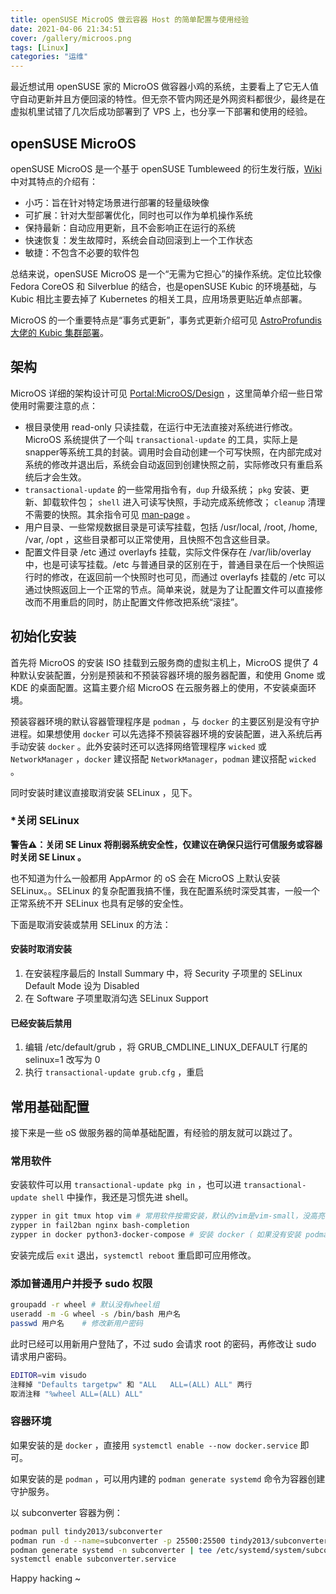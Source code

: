 ```yaml
---
title: openSUSE MicroOS 做云容器 Host 的简单配置与使用经验
date: 2021-04-06 21:34:51
cover: /gallery/microos.png
tags: [Linux]
categories: "运维"
---
```


最近想试用 openSUSE 家的 MicroOS 做容器小鸡的系统，主要看上了它无人值守自动更新并且方便回滚的特性。但无奈不管内网还是外网资料都很少，最终是在虚拟机里试错了几次后成功部署到了 VPS 上，也分享一下部署和使用的经验。

## openSUSE MicroOS

openSUSE MicroOS 是一个基于 openSUSE Tumbleweed 的衍生发行版，[Wiki](https://en.opensuse.org/Portal:MicroOS) 中对其特点的介绍有：

- 小巧：旨在针对特定场景进行部署的轻量级映像
- 可扩展：针对大型部署优化，同时也可以作为单机操作系统
- 保持最新：自动应用更新，且不会影响正在运行的系统
- 快速恢复：发生故障时，系统会自动回滚到上一个工作状态
- 敏捷：不包含不必要的软件包

总结来说，openSUSE MicroOS 是一个“无需为它担心”的操作系统。定位比较像 Fedora CoreOS 和 Silverblue 的结合，也是openSUSE Kubic 的环境基础，与 Kubic 相比主要去掉了 Kubernetes 的相关工具，应用场景更贴近单点部署。

MicroOS 的一个重要特点是“事务式更新”，事务式更新介绍可见 [AstroProfundis 大佬的 Kubic 集群部署](https://forum.suse.org.cn/t/topic/13482)。

<!-- more -->

## 架构

MicroOS 详细的架构设计可见 [Portal:MicroOS/Design](https://en.opensuse.org/Portal:MicroOS/Design) ，这里简单介绍一些日常使用时需要注意的点：

- 根目录使用 read-only 只读挂载，在运行中无法直接对系统进行修改。MicroOS 系统提供了一个叫 `transactional-update` 的工具，实际上是snapper等系统工具的封装。调用时会自动创建一个可写快照，在内部完成对系统的修改并退出后，系统会自动返回到创建快照之前，实际修改只有重启系统后才会生效。
- `transactional-update` 的一些常用指令有，`dup` 升级系统； `pkg` 安装、更新、卸载软件包； `shell` 进入可读写快照，手动完成系统修改； `cleanup` 清理不需要的快照。其余指令可见 [man-page](https://kubic.opensuse.org/documentation/man-pages/transactional-update.8.html) 。
- 用户目录、一些常规数据目录是可读写挂载，包括 /usr/local, /root, /home, /var, /opt ，这些目录都可以正常使用，且快照不包含这些目录。
- 配置文件目录 /etc 通过 overlayfs 挂载，实际文件保存在 /var/lib/overlay 中，也是可读写挂载。/etc 与普通目录的区别在于，普通目录在后一个快照运行时的修改，在返回前一个快照时也可见，而通过 overlayfs 挂载的 /etc 可以通过快照返回上一个正常的节点。简单来说，就是为了让配置文件可以直接修改而不用重启的同时，防止配置文件修改把系统“滚挂”。

## 初始化安装

首先将 MicroOS 的安装 ISO 挂载到云服务商的虚拟主机上，MicroOS 提供了 4 种默认安装配置，分别是预装和不预装容器环境的服务器配置，和使用 Gnome 或 KDE 的桌面配置。这篇主要介绍 MicroOS 在云服务器上的使用，不安装桌面环境。

预装容器环境的默认容器管理程序是 `podman` ，与 `docker` 的主要区别是没有守护进程。如果想使用 `docker` 可以先选择不预装容器环境的安装配置，进入系统后再手动安装 `docker` 。此外安装时还可以选择网络管理程序 `wicked` 或 `NetworkManager` ，`docker` 建议搭配 `NetworkManager`，`podman` 建议搭配 `wicked` 。

同时安装时建议直接取消安装 SELinux ，见下。

### *关闭 SELinux

**警告⚠️：关闭 SE Linux 将削弱系统安全性，仅建议在确保只运行可信服务或容器时关闭 SE Linux 。**

也不知道为什么一般都用 AppArmor 的 oS 会在 MicroOS 上默认安装 SELinux。。SELinux 的复杂配置我搞不懂，我在配置系统时深受其害，一般一个正常系统不开 SELinux 也具有足够的安全性。

下面是取消安装或禁用 SELinux 的方法：

#### 安装时取消安装

1. 在安装程序最后的 Install Summary 中，将 Security 子项里的 SELinux Default Mode 设为 Disabled
2. 在 Software 子项里取消勾选 SELinux Support

#### 已经安装后禁用

1. 编辑 /etc/default/grub ，将 GRUB_CMDLINE_LINUX_DEFAULT 行尾的 selinux=1 改写为 0
2. 执行 `transactional-update grub.cfg` ，重启

## 常用基础配置

接下来是一些 oS 做服务器的简单基础配置，有经验的朋友就可以跳过了。

### 常用软件

安装软件可以用 `transactional-update pkg in` ，也可以进 `transactional-update shell` 中操作，我还是习惯先进 shell。

```sh
zypper in git tmux htop vim # 常用软件按需安装，默认的vim是vim-small，没高亮
zypper in fail2ban nginx bash-completion
zypper in docker python3-docker-compose # 安装 docker（ 如果没有安装 podman ）
```

安装完成后 `exit` 退出，`systemctl reboot` 重启即可应用修改。

### 添加普通用户并授予 sudo 权限

```sh
groupadd -r wheel # 默认没有wheel组
useradd -m -G wheel -s /bin/bash 用户名
passwd 用户名    # 修改新用户密码
```

此时已经可以用新用户登陆了，不过 sudo 会请求 root 的密码，再修改让 sudo 请求用户密码。

```sh
EDITOR=vim visudo
注释掉 "Defaults targetpw" 和 "ALL   ALL=(ALL) ALL" 两行
取消注释 "%wheel ALL=(ALL) ALL"
```

### 容器环境

如果安装的是 `docker` ，直接用 `systemctl enable --now docker.service` 即可。

如果安装的是 `podman` ，可以用内建的 `podman generate systemd` 命令为容器创建守护服务。

以 subconverter 容器为例：

```sh
podman pull tindy2013/subconverter
podman run -d --name=subconverter -p 25500:25500 tindy2013/subconverter
podman generate systemd -n subconverter | tee /etc/systemd/system/subconverter.service
systemctl enable subconverter.service
```

Happy hacking ~
